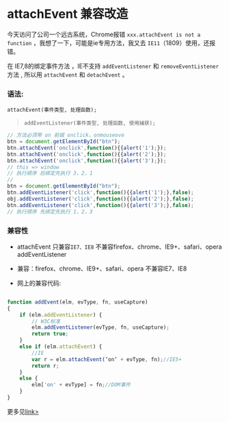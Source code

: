 # attachEvent 兼容改造

今天访问了公司一个远古系统，Chrome报错 ` xxx.attachEvent is not a function ` ，我想了一下，可能是ie专用方法，我又去 `IE11`（1809）使用，还报错。

在 IE7,8的绑定事件方法 ，IE不支持 `addEventListener`  和  `removeEventListener` 方法 , 所以用   `attachEvent` 和  `detachEvent`   。

### 语法:

`attachEvent(事件类型, 处理函数);`
> `addEventListener(事件类型, 处理函数, 使用捕获);`


```js
// 方法必须带 on 前缀 onclick，onmouseove
btn = document.getElementById("btn");
btn.attachEvent('onclick',function(){{alert('1');});
btn.attachEvent('onclick',function(){{alert('2');});
btn.attachEvent('onclick',function(){{alert('3');}); 
// this => window
// 执行顺序 后绑定先执行 3，2，1
//
btn = document.getElementById("btn");
btn.addEventListener('click',function(){{alert('1');},false);
obj.addEventListener('click',function(){{alert('2');},false);
btn.addEventListener('click',function(){{alert('3');},false);
// 执行顺序 先绑定先执行 1，2，3

```


### 兼容性

- attachEvent 
只兼容`IE7、IE8`
不兼容firefox、chrome、IE9+、safari、opera  
addEventListener
- 兼容：firefox、chrome、IE9+、safari、opera
不兼容IE7、IE8

- 网上的兼容代码:

```js

function addEvent(elm, evType, fn, useCapture) 
{
    if (elm.addEventListener) {
        // W3C标准
        elm.addEventListener(evType, fn, useCapture);
        return true;
    }
    else if (elm.attachEvent) {
        //IE
        var r = elm.attachEvent(‘on‘ + evType, fn);//IE5+
        return r;
    }
    else {
        elm['on' + evType] = fn;//DOM事件
    }
}

```

更多见[link>](https://www.cnblogs.com/dacuotecuo/p/3510823.html)

